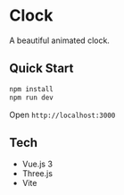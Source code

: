# Clock

A beautiful animated clock.

## Quick Start

```bash
npm install
npm run dev
```

Open `http://localhost:3000`

## Tech

- Vue.js 3
- Three.js
- Vite 